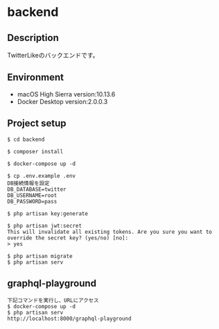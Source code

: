 # backend

## Description
TwitterLikeのバックエンドです。

## Environment
- macOS High Sierra version:10.13.6
- Docker Desktop version:2.0.0.3

## Project setup

```
$ cd backend

$ composer install

$ docker-compose up -d

$ cp .env.example .env
DB接続情報を設定
DB_DATABASE=twitter
DB_USERNAME=root
DB_PASSWORD=pass

$ php artisan key:generate

$ php artisan jwt:secret
This will invalidate all existing tokens. Are you sure you want to override the secret key? (yes/no) [no]:
> yes
 
$ php artisan migrate
$ php artisan serv
```

## graphql-playground
```
下記コマンドを実行し、URLにアクセス
$ docker-compose up -d
$ php artisan serv
http://localhost:8000/graphql-playground
```

